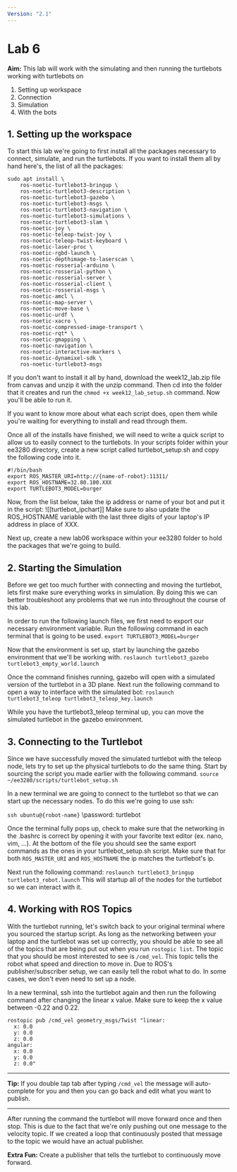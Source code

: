 ```yaml
---
Version: "2.1"
---
```

# Lab 6 #
__Aim:__ This lab will work with the simulating and then running the turtlebots
working with turtlebots on 
1. Setting up workspace
2. Connection
3. Simulation
4. With the bots

## 1. Setting up the workspace ##
To start this lab we're going to first install all the packages necessary to connect, simulate, and run the turtlebots. If you want to install them all by hand here's, the list of all the packages:
```
sudo apt install \
	ros-noetic-turtlebot3-bringup \
	ros-noetic-turtlebot3-description \
	ros-noetic-turtlebot3-gazebo \
	ros-noetic-turtlebot3-msgs \
	ros-noetic-turtlebot3-navigation \
	ros-noetic-turtlebot3-simulations \
	ros-noetic-turtlebot3-slam \
	ros-noetic-joy \
	ros-noetic-teleop-twist-joy \
	ros-noetic-teleop-twist-keyboard \
	ros-noetic-laser-proc \
	ros-noetic-rgbd-launch \
	ros-noetic-depthimage-to-laserscan \
	ros-noetic-rosserial-arduino \
	ros-noetic-rosserial-python \
	ros-noetic-rosserial-server \
	ros-noetic-rosserial-client \
	ros-noetic-rosserial-msgs \
	ros-noetic-amcl \
	ros-noetic-map-server \
	ros-noetic-move-base \
	ros-noetic-urdf \
	ros-noetic-xacro \
	ros-noetic-compressed-image-transport \
	ros-noetic-rqt* \
	ros-noetic-gmapping \
	ros-noetic-navigation \
	ros-noetic-interactive-markers \
	ros-noetic-dynamixel-sdk \
	ros-noetic-turtlebot3-msgs
```
If you don't want to install it all by hand, download the week12_lab.zip file from canvas and unzip it with the unzip command. Then cd into the folder that it creates and run the `chmod +x week12_lab_setup.sh` command. Now you'll be able to run it.

If you want to know more about what each script does, open them while you're waiting for everything to install and read through them.

Once all of the installs have finished, we will need to write a quick script to allow us to easily connect to the turtlebots. In your scripts folder within your ee3280 directory, create a new script called turtlebot_setup.sh and copy the following code into it.
```
#!/bin/bash
export ROS_MASTER_URI=http://{name-of-robot}:11311/
export ROS_HOSTNAME=32.80.100.XXX
export TURTLEBOT3_MODEL=burger
```
Now, from the list below, take the ip address or name of your bot and put it in the script:
![[turtlebot_ipchart]]
Make sure to also update the ROS_HOSTNAME variable with the last three digits of your laptop's IP address in place of XXX.

Next up, create a new lab06 workspace within your ee3280 folder to hold the packages that we're going to build.

## 2. Starting the Simulation ##
Before we get too much further with connecting and moving the turtlebot, lets first make sure everything works in simulation. By doing this we can better troubleshoot any problems that we run into throughout the course of this lab. 

In order to run the following launch files, we first need to export our necessary environment variable. Run the following command in each terminal that is going to be used.
`export TURTLEBOT3_MODEL=burger`

Now that the environment is set up, start by launching the gazebo environment that we'll be working with.
`roslaunch turtlebot3_gazebo turtlebot3_empty_world.launch`

Once the command finishes running, gazebo will open with a simulated version of the turtlebot in a 3D plane. Next run the following command to open a way to interface with the simulated bot:
`roslaunch turtlebot3_teleop turtlebot3_teleop_key.launch`

While you have the turtlebot3_teleop terminal up, you can move the simulated turtlebot in the gazebo environment. 
## 3. Connecting to the Turtlebot ##
Since we have successfully moved the simulated turtlebot with the teleop node, lets try to set up the physical turtlebots to do the same thing. Start by sourcing the script you made earlier with the following command.
`source ~/ee3280/scripts/turtlebot_setup.sh`

In a new terminal we are going to connect to the turtlebot so that we can start up the necessary nodes. To do this we're going to use ssh:

`ssh ubuntu@{robot-name}`
\password: turtlebot

Once the terminal fully pops up, check to make sure that the networking in the .bashrc is correct by opening it with your favorite text editor (ex. nano, vim, ...). At the bottom of the file you should see the same export commands as the ones in your turtlebot_setup.sh script. Make sure that for both `ROS_MASTER_URI` and `ROS_HOSTNAME` the ip matches the turtlebot's ip.

Next run the following command:
`roslaunch turtlebot3_bringup turtlebot3_robot.launch`
This will startup all of the nodes for the turtlebot so we can interact with it.
## 4. Working with ROS Topics ##
With the turtlebot running, let's switch back to your original terminal where you sourced the startup script. As long as the networking between your laptop and the turtlebot was set up correctly, you should be able to see all of the topics that are being put out when you run `rostopic list`. The topic that you should be most interested to see is `/cmd_vel`. This topic tells the robot what speed and direction to move in. Due to ROS's publisher/subscriber setup, we can easily tell the robot what to do. In some cases, we don't even need to set up a node.

In a new terminal, ssh into the turtlebot again and then run the following command after changing the linear x value. Make sure to keep the x value between -0.22 and 0.22.
```
rostopic pub /cmd_vel geometry_msgs/Twist "linear:
  x: 0.0
  y: 0.0
  z: 0.0
angular:
  x: 0.0
  y: 0.0
  z: 0.0"
```

--------------
__Tip:__
	If you double tap tab after typing `/cmd_vel` the message will auto-complete for you and then you can go back and edit what you want to publish.

--------------
After running the command the turtlebot will move forward once and then stop. This is due to the fact that we're only pushing out one message to the velocity topic. If we created a loop that continuously posted that message to the topic we would have an actual publisher.

__Extra Fun:__ Create a publisher that tells the turtlebot to continuously move forward.